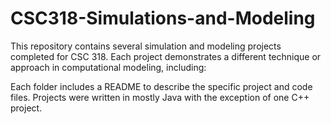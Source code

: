 # CSC318-Simulations-and-Modeling

This repository contains several simulation and modeling projects completed for CSC 318. Each project demonstrates a different technique or approach in computational modeling, including:


Each folder includes a README to describe the specific project and code files. Projects were written in mostly Java with the exception of one C++ project.
